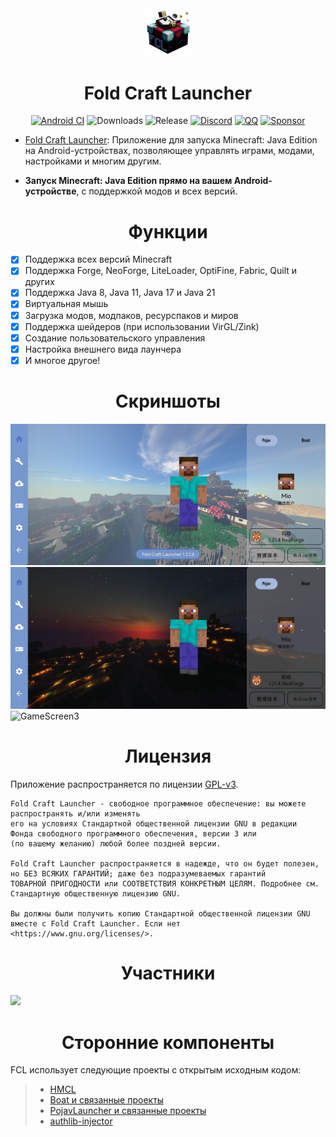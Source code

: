 <div align="center">
    <img width="75" src="/FCL/src/main/res/drawable/img_app.png"></img>
</div>

<h1 align="center">Fold Craft Launcher</h1>

<div align="center">

[![Android CI](https://github.com/FCL-Team/FoldCraftLauncher/actions/workflows/main.yml/badge.svg)](https://github.com/FCL-Team/FoldCraftLauncher/actions/workflows/main.yml)
![Downloads](https://img.shields.io/github/downloads/FCL-Team/FoldCraftLauncher/total?style=flat-square&color=f18cb9)
![Release](https://img.shields.io/github/v/release/FCL-Team/FoldCraftLauncher?style=flat-square&color=f18cb9)
[![Discord](https://img.shields.io/badge/Discord-red)](https://discord.gg/ffhvuXTwyV)
[![QQ](https://img.shields.io/badge/QQ-green)](http://qm.qq.com/cgi-bin/qm/qr?_wv=1027&k=LwxydGEvBZJnn09sXOjkQo9tuuLcYwx5&authKey=seyY5pPUCIHMWS5FqVryq926T0G2GarSXetpxxV9DJxBVt%2FPcg1vxN%2F%2FXpsCowyk&noverify=0&group_code=762054349)
[![Sponsor](https://img.shields.io/badge/sponsor-blue?logo=GitHub-Sponsors)](https://afdian.com/@tungs)

</div>

- [Fold Craft Launcher](https://fcl-team.github.io/):
  Приложение для запуска Minecraft: Java Edition на Android-устройствах, позволяющее управлять играми, модами, настройками и многим другим.

- **Запуск Minecraft: Java Edition прямо на вашем Android-устройстве**, с поддержкой модов и всех версий.

<h1 align="center">Функции</h1>

- [x] Поддержка всех версий Minecraft
- [x] Поддержка Forge, NeoForge, LiteLoader, OptiFine, Fabric, Quilt и других
- [x] Поддержка Java 8, Java 11, Java 17 и Java 21
- [x] Виртуальная мышь
- [x] Загрузка модов, модпаков, ресурспаков и миров
- [x] Поддержка шейдеров (при использовании VirGL/Zink)
- [x] Создание пользовательского управления
- [x] Настройка внешнего вида лаунчера
- [x] И многое другое!

<h1 align="center">Скриншоты</h1>

![GameScreen1](/.github/images/ui_main_light.jpg)
![GameScreen2](/.github/images/ui_main_dark.jpg)
![GameScreen3](/.github/images/game.jpg)

<h1 align="center">Лицензия</h1>

Приложение распространяется по лицензии [GPL-v3](https://www.gnu.org/licenses/gpl-3.0.html).
```
Fold Craft Launcher - свободное программное обеспечение: вы можете распространять и/или изменять
его на условиях Стандартной общественной лицензии GNU в редакции
Фонда свободного программного обеспечения, версии 3 или
(по вашему желанию) любой более поздней версии.

Fold Craft Launcher распространяется в надежде, что он будет полезен,
но БЕЗ ВСЯКИХ ГАРАНТИЙ; даже без подразумеваемых гарантий
ТОВАРНОЙ ПРИГОДНОСТИ или СООТВЕТСТВИЯ КОНКРЕТНЫМ ЦЕЛЯМ. Подробнее см.
Стандартную общественную лицензию GNU.

Вы должны были получить копию Стандартной общественной лицензии GNU
вместе с Fold Craft Launcher. Если нет <https://www.gnu.org/licenses/>.
```

<h1 align="center">Участники</h1>
<a href="https://github.com/FCL-Team/FoldCraftLauncher/graphs/contributors">
  <img src="https://contrib.rocks/image?repo=FCL-Team/FoldCraftLauncher" />
</a>

<h1 align="center">Сторонние компоненты</h1>
FCL использует следующие проекты с открытым исходным кодом:

>- [HMCL](https://github.com/HMCL-dev/HMCL)
>- [Boat и связанные проекты](https://github.com/AOF-Dev/Boat)
>- [PojavLauncher и связанные проекты](https://github.com/PojavLauncherTeam/PojavLauncher)
>- [authlib-injector](https://github.com/yushijinhun/authlib-injector)
